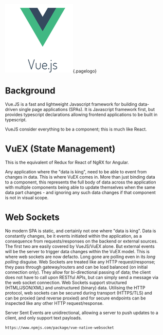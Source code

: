 ![Vuejs Logo](/uploads/logos/vuejs-logo.png "Vuejs Logo"){.pagelogo}

<!-- TITLE: VueJS -->
<!-- SUBTITLE: It's not React. It's not Angular. It's the best of both. -->
# Background
Vue.JS is a fast and lightweight Javascript framework for building data-driven single page applications (SPAs). It is Javascript framework first, but provides typescript declarations allowing frontend applications to be built in typescript.

VueJS consider everything to be a component; this is much like React.

# VuEX (State Management)
This is the equivalent of Redux for React of NgRX for Angular.

Any application where the "data is king", need to be able to event from changes in data. This is where VuEX comes in. More than just binding data to a component, this represents the full body of data across the application with multiple components being able to update themselves when the same data part changes - and ignoring any such data changes if that component is not in visual scope.

# Web Sockets
No modern SPA is static, and certainly not one where "data is king". Data is constantly changes, be it events initiated within the application, as a consequence from requests/responses on the backend or external sources. The first two are easily covered by VueJS/VuEX alone. But external events will be the server to trigger data changes within the VuEX model. This is where web sockets are now defacto. Long gone are polling even in its _long polling_ disguise. Web Sockets are treated like any HTTP request/response; they pass through gateway/routers and can be load balanced (on initial connection only). They allow for bi-directional passing of data; the client does not have to call upon RESTful APIs, but can simply send a message via the web socket connection. Web Sockets support structured (HTML/JSON/XML) and unstructured (binary) data. Utilising the HTTP protocol, web sockets can be secured during transport (HTTPS/TLS) and can be proxied (and reverse proxied) and for secure endpoints can be inspected like any other HTTP request/response.

Server Sent Events are unidirectional, allowing a server to push updates to a client, and only support text payloads.

`https://www.npmjs.com/package/vue-native-websocket`